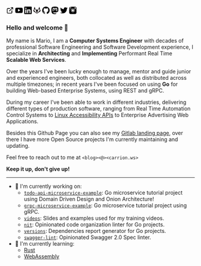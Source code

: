 [<img src="link.svg" width="20" height="20" alt="Website">](https://mariocarrion.com/)
[<img src="youtube.svg" width="20" height="20" alt="YouTube">](https://youtube.com/@MarioCarrion)
[<img src="linkedin.svg" width="20" height="20" alt="LinkedIn">](https://linkedin.com/in/MarioCarrion)
[<img src="gitlab.svg" width="20" height="20" alt="Gitlab">](https://gitlab.com/MarioCarrion)
[<img src="github.svg" width="20" height="20" alt="Github">](https://github.com/MarioCarrion)
[<img src="mastodon.svg" width="20" height="20" alt="Mastodon">](https://fosstodon.org/@MarioCarrion)
[<img src="twitter.svg" width="20" height="20" alt="Twitter">](https://twitter.com/MarioCarrion)
[<img src="instagram.svg" width="20" height="20" alt="Instagram">](https://www.instagram.com/mario.carrion)

### Hello and welcome 👋

My name is Mario, I am a **Computer Systems Engineer** with decades of professional Software Engineering and Software Development experience, I specialize in **Architecting** and **Implementing** Performant Real Time **Scalable Web Services**.

Over the years I've been lucky enough to manage, mentor and guide junior and experienced engineers, both collocated as well as distributed across multiple timezones; in recent years I've been focused on using **Go** for building Web-based Enterprise Systems, using REST and gRPC.

During my career I've been able to work in different industries, delivering different types of production software, ranging from Real Time Automation Control Systems to [Linux Accessibility APIs](https://www.mono-project.com/archived/accessibility_team/) to Enterprise Advertising Web Applications.

Besides this Github Page you can also see my [Gitlab landing page](https://gitlab.com/MarioCarrion), over there I have more Open Source projects I'm currently maintaining and updating.

Feel free to reach out to me at `<blog><@><carrion.ws>`

**Keep it up, don't give up!**

---

- 🔭 I'm currently working on:
  - [`todo-api-microservice-example`](https://github.com/MarioCarrion/todo-api-microservice-example): Go microservice tutorial project using Domain Driven Design and Onion Architecture!
  - [`grpc-microservice-example`](https://github.com/MarioCarrion/grpc-microservice-example): Go microservice tutorial project using gRPC.
  - [`videos`](https://github.com/MarioCarrion/videos): Slides and examples used for my training videos.
  - [`nit`](https://github.com/MarioCarrion/nit): Opinionated code organization linter for Go projects.
  - [`versions`](https://github.com/MarioCarrion/versions): Dependencies report generator for Go projects.
  - [`swagger-lint`](https://github.com/MarioCarrion/swagger-lint): Opinionated Swagger 2.0 Spec linter.
- 🌱 I'm currently learning:
  - [Rust](https://www.rust-lang.org/)
  - [WebAssembly](https://webassembly.org/)
